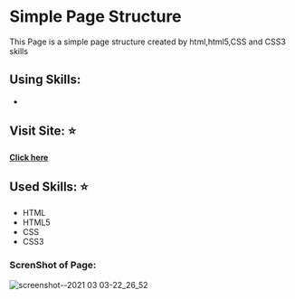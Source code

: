 # Simple Page Structure
This Page is a simple page structure created by html,html5,CSS and CSS3 skills 
## Using Skills:

- 
 ## Visit Site:  :star:
 
 **[Click here](https://aseelalnajar2001.github.io/Simple-Page/)**


## Used Skills: :star:
- HTML
- HTML5
- CSS
- CSS3
### ScrenShot of Page:
![screenshot--2021 03 03-22_26_52](https://user-images.githubusercontent.com/63051374/109868935-f1cf2d00-7c70-11eb-95f3-87d70f5269da.jpg)
